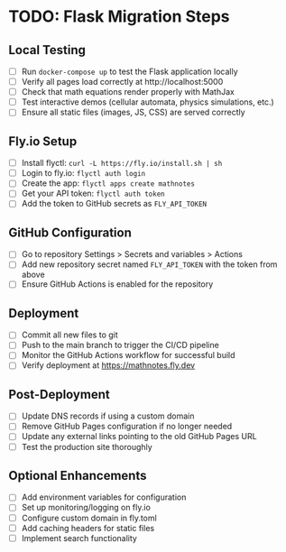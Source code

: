 # TODO: Flask Migration Steps

## Local Testing
- [ ] Run `docker-compose up` to test the Flask application locally
- [ ] Verify all pages load correctly at http://localhost:5000
- [ ] Check that math equations render properly with MathJax
- [ ] Test interactive demos (cellular automata, physics simulations, etc.)
- [ ] Ensure all static files (images, JS, CSS) are served correctly

## Fly.io Setup
- [ ] Install flyctl: `curl -L https://fly.io/install.sh | sh`
- [ ] Login to fly.io: `flyctl auth login`
- [ ] Create the app: `flyctl apps create mathnotes`
- [ ] Get your API token: `flyctl auth token`
- [ ] Add the token to GitHub secrets as `FLY_API_TOKEN`

## GitHub Configuration
- [ ] Go to repository Settings > Secrets and variables > Actions
- [ ] Add new repository secret named `FLY_API_TOKEN` with the token from above
- [ ] Ensure GitHub Actions is enabled for the repository

## Deployment
- [ ] Commit all new files to git
- [ ] Push to the main branch to trigger the CI/CD pipeline
- [ ] Monitor the GitHub Actions workflow for successful build
- [ ] Verify deployment at https://mathnotes.fly.dev

## Post-Deployment
- [ ] Update DNS records if using a custom domain
- [ ] Remove GitHub Pages configuration if no longer needed
- [ ] Update any external links pointing to the old GitHub Pages URL
- [ ] Test the production site thoroughly

## Optional Enhancements
- [ ] Add environment variables for configuration
- [ ] Set up monitoring/logging on fly.io
- [ ] Configure custom domain in fly.toml
- [ ] Add caching headers for static files
- [ ] Implement search functionality